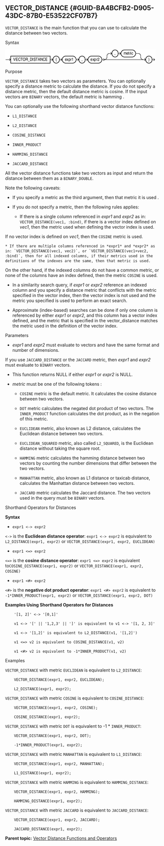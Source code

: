 ## VECTOR_DISTANCE {#GUID-BA4BCFB2-D905-43DC-87B0-E53522CF07B7}

`VECTOR_DISTANCE` is the main function that you can use to calculate the distance between two vectors. 

Syntax

  


![Description of vector_distance.eps follows](img/vector_distance.gif)  


  


Purpose

`VECTOR_DISTANCE` takes two vectors as parameters. You can optionally specify a distance metric to calculate the distance. If you do not specify a distance metric, then the default distance metric is cosine. If the input vectors are `BINARY` vectors, the default metric is hamming . 

You can optionally use the following shorthand vector distance functions: 

  * `L1_DISTANCE`

  * `L2_DISTANCE`

  * `COSINE_DISTANCE`

  * `INNER_PRODUCT`

  * `HAMMING_DISTANCE`

  * `JACCARD_DISTANCE`




All the vector distance functions take two vectors as input and return the distance between them as a `BINARY_DOUBLE`. 

Note the following caveats: 

  * If you specify a metric as the third argument, then that metric it is used .

  * If you do not specify a metric, then the following rules applies: 

    * If there is a single column referenced in *expr1* and *expr2* as in: `VECTOR_DISTANCE(vec1, :bind)`, if there is a vector index defined on *vec1*, then the metric used when defining the vector index is used. 

If no vector index is defined on *vec1*, then the `COSINE` metric is used. 

    * If there are multiple columns referenced in *expr1* and *expr2* as in: `VECTOR_DISTANCE(vec1, vec2)`, or `VECTOR_DISTANCE(vec1+vec2, :bind)`, then for all indexed columns, if their metrics used in the definitions of the indexes are the same, then that metric is used. 

On the other hand, if the indexed columns do not have a common metric, or none of the columns have an index defined, then the metric `COSINE` is used. 

  * In a similarity search query, if *expr1* or *expr2* reference an indexed column and you specify a distance metric that conflicts with the metric specified in the vector index, then the vector index is not used and the metric you specified is used to perform an exact search. 

  * Approximate (index-based) searches can be done if only one column is referenced by either *expr1* or *expr2*, and this column has a vector index defined, and the metric that is specified in the vector_distance matches the metric used in the definition of the vector index. 




Parameters

  * *expr1* and *expr2* must evaluate to vectors and have the same format and number of dimensions. 

If you use `JACCARD_DISTANCE` or the `JACCARD` metric, then *expr1* and *expr2* must evaluate to `BINARY` vectors. 

  * This function returns NULL if either *expr1* or *expr2* is NULL. 

  * *metric* must be one of the following tokens : 

    * `COSINE` metric is the default metric. It calculates the cosine distance between two vectors. 

    * `DOT` metric calculates the negated dot product of two vectors. The `INNER_PRODUCT` function calculates the dot product, as in the negation of this metric. 

    * `EUCLIDEAN` metric, also known as L2 distance, calculates the Euclidean distance between two vectors. 

    * `EUCLIDEAN_SQUARED` metric, also called `L2_SQUARED`, is the Euclidean distance without taking the square root. 

    * `HAMMING` metric calculates the hamming distance between two vectors by counting the number dimensions that differ between the two vectors. 

    * `MANHATTAN` metric, also known as L1 distance or taxicab distance, calculates the Manhattan distance between two vectors. 

    * `JACCARD` metric calculates the Jaccard distance. The two vectors used in the query must be `BINARY` vectors. 




Shorthand Operators for Distances

**Syntax**

  * `expr1 <-> expr2`

`<->` is the **Euclidean distance operator**: `expr1 <-> expr2` is equivalent to `L2_DISTANCE(expr1, expr2)` or `VECTOR_DISTANCE(expr1, expr2, EUCLIDEAN)`

  * `expr1 <=> expr2`

`<=>` is the **cosine distance operator**: `expr1 <=> expr2` is equivalent to`COSINE_DISTANCE(expr1, expr2)` or `VECTOR_DISTANCE(expr1, expr2, COSINE)`

  * `expr1 <#> expr2`

`<#>` is the **negative dot product operator**: `expr1 <#> expr2` is equivalent to `-1*INNER_PRODUCT(expr1, expr2)` or `VECTOR_DISTANCE(expr1, expr2, DOT)`




**Examples Using Shorthand Operators for Distances**
```
    '[1, 2]' <-> '[0,1]'
```
```
    v1 <-> '[' || '1,2,3' || ']' is equivalent to v1 <-> '[1, 2, 3]'
```
```
    v1 <-> '[1,2]' is equivalent to L2_DISTANCE(v1, '[1,2]')
```
```
    v1 <=> v2 is equivalent to COSINE_DISTANCE(v1, v2)
```
```
    v1 <#> v2 is equivalent to -1*INNER_PRODUCT(v1, v2)
```
    

Examples

`VECTOR_DISTANCE` with metric `EUCLIDEAN` is equivalent to `L2_DISTANCE`: 
```
    VECTOR_DISTANCE(expr1, expr2, EUCLIDEAN);
```
```
    L2_DISTANCE(expr1, expr2);
```
    

`VECTOR_DISTANCE` with metric `COSINE` is equivalent to `COSINE_DISTANCE`: 
```
    VECTOR_DISTANCE(expr1, expr2, COSINE);
```
```
    COSINE_DISTANCE(expr1, expr2);
```
    

`VECTOR_DISTANCE` with metric `DOT` is equivalent to -1 * `INNER_PRODUCT`: 
```
    VECTOR_DISTANCE(expr1, expr2, DOT);
```
```
    -1*INNER_PRODUCT(expr1, expr2);
```
    

`VECTOR_DISTANCE` with metric `MANHATTAN` is equivalent to `L1_DISTANCE`: 
```
    VECTOR_DISTANCE(expr1, expr2, MANHATTAN);
```
```
    L1_DISTANCE(expr1, expr2);
```
    

`VECTOR_DISTANCE` with metric `HAMMING` is equivalent to `HAMMING_DISTANCE`: 
```
    VECTOR_DISTANCE(expr1, expr2, HAMMING);
```
```
    HAMMING_DISTANCE(expr1, expr2);
```
    

`VECTOR_DISTANCE` with metric `JACCARD` is equivalent to `JACCARD_DISTANCE`: 
```
    VECTOR_DISTANCE(expr1, expr2, JACCARD);
```
```
    JACCARD_DISTANCE(expr1, expr2);
```
    

**Parent topic:** [Vector Distance Functions and Operators](vector-distance-functions-and-operators.md)
